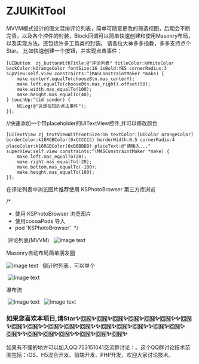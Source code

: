 # ZJUIKitTool
MVVM模式设计的图文混排评论列表，简单可随意更改的筛选视图，后期会不断完善，以及各个控件的封装，Block回调可以简单快速创建和使用Masonry布局，以及实现方法。还包括许多工具类的封装。
请各位大神多多指教，多多支持点个Star。
比如快速创建一个按钮，并实现点击事件：

    [UIButton  zj_buttonWithTitle:@"评论列表" titleColor:kWhiteColor backColor:kOrangeColor fontSize:16 isBold:YES cornerRadius:3 supView:self.view constraints:^(MASConstraintMaker *make) {
        make.centerY.equalTo(chooseBtn.mas_centerY);
        make.left.equalTo(chooseBtn.mas_right).offset(50);
        make.width.mas_equalTo(100);
        make.height.mas_equalTo(40);
    } touchUp:^(id sender) {
        NSLog(@"这是按钮的点击事件");
    }];


//快速添加一个带placeholder的UITextView控件,并可以修改颜色

    [UITextView zj_textViewWithFontSize:16 textColor:[UIColor orangeColor] borderColor:k16RGBColor(0xCCCCCC) borderWidth:0.5 cornerRadiu:4 placeColor:k16RGBColor(0xBBBBBB) placeText:@"请输入..." superView:self.view constraints:^(MASConstraintMaker *make) {
        make.left.mas_equalTo(20);
        make.right.mas_equalTo(-20);
        make.bottom.mas_equalTo(-100);
        make.height.mas_equalTo(180);
    }];

 在评论列表中浏览图片推荐使用 KSPhotoBrowser 第三方库浏览
 
 /*
  * 使用 KSPhotoBrowser 浏览图片
  * 使用cocoaPods 导入
  * pod 'KSPhotoBrowser'
  */ 
  
  评论列表(MVVM)
  
  ![Image text](https://raw.githubusercontent.com/Dzhijian/ZJUIKitTool/master/img-folder/commitMVVM.jpg)
  
  Masonry自动布局简单朋友圈
  
  ![Image text](https://github.com/Dzhijian/ZJUIKitTool/blob/master/img-folder/commmitsMasonry.jpg)
  
  倒计时列表，可以单个
  
  ![Image text](https://github.com/Dzhijian/ZJUIKitTool/blob/master/img-folder/countDown.jpg)
 
  瀑布流
  
  ![Image text](https://raw.githubusercontent.com/Dzhijian/ZJUIKitTool/master/img-folder/collectionViewVertacal.jpg)
  
  ![Image text](https://github.com/Dzhijian/ZJUIKitTool/blob/master/img-folder/collectionViewhorizontal.jpg)
 
  ### 如果您喜欢本项目,请Star✨🇨🇳✨🇨🇳✨🇨🇳✨🇨🇳✨🇨🇳✨🇨🇳✨✨🇨🇳✨🇨🇳✨🇨🇳✨✨🇨🇳✨🇨🇳✨🇨🇳✨✨🇨🇳✨🇨🇳✨🇨🇳✨✨🇨🇳✨🇨🇳✨🇨🇳✨✨🇨🇳✨🇨🇳✨🇨🇳✨✨🇨🇳✨🇨🇳✨🇨🇳✨
  
  如果有不懂的地方可以加入QQ:753151041交流群讨论：<a target="_blank" href="//shang.qq.com/wpa/qunwpa?idkey=c9dc4ab0b2062e0004b3b2ed556da1ce898631742e15780297feb3465ad08eda"></a>。这个QQ群讨论技术范围包括：iOS、H5混合开发、前端开发、PHP开发，欢迎大家讨论技术。
